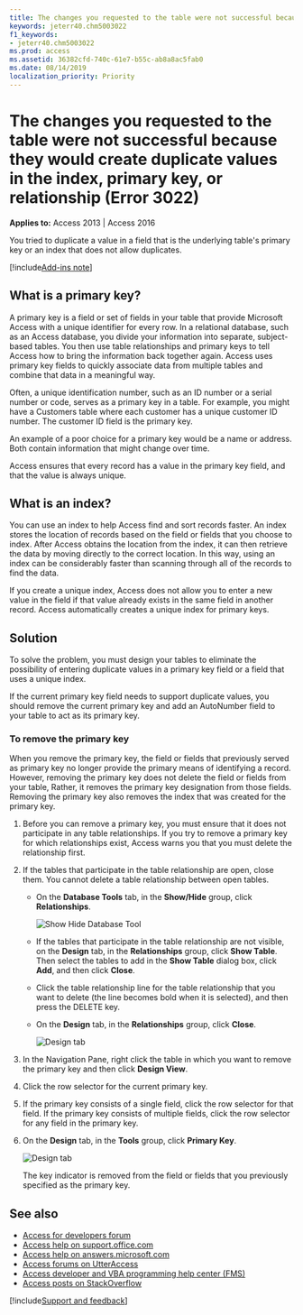 ```yaml
---
title: The changes you requested to the table were not successful because they would create duplicate values in the index, primary key, or relationship (Error 3022)
keywords: jeterr40.chm5003022
f1_keywords:
- jeterr40.chm5003022
ms.prod: access
ms.assetid: 36382cfd-740c-61e7-b55c-ab8a8ac5fab0
ms.date: 08/14/2019
localization_priority: Priority
---
```


# The changes you requested to the table were not successful because they would create duplicate values in the index, primary key, or relationship (Error 3022)

**Applies to:** Access 2013 | Access 2016

You tried to duplicate a value in a field that is the underlying table's primary key or an index that does not allow duplicates.

[!include[Add-ins note](~/includes/addinsnote.md)]

## What is a primary key?
<a name="sectionSection0"> </a>

A primary key is a field or set of fields in your table that provide Microsoft Access with a unique identifier for every row. In a relational database, such as an Access database, you divide your information into separate, subject-based tables. You then use table relationships and primary keys to tell Access how to bring the information back together again. Access uses primary key fields to quickly associate data from multiple tables and combine that data in a meaningful way.

Often, a unique identification number, such as an ID number or a serial number or code, serves as a primary key in a table. For example, you might have a Customers table where each customer has a unique customer ID number. The customer ID field is the primary key.

An example of a poor choice for a primary key would be a name or address. Both contain information that might change over time.

Access ensures that every record has a value in the primary key field, and that the value is always unique.


## What is an index?
<a name="sectionSection1"> </a>

You can use an index to help Access find and sort records faster. An index stores the location of records based on the field or fields that you choose to index. After Access obtains the location from the index, it can then retrieve the data by moving directly to the correct location. In this way, using an index can be considerably faster than scanning through all of the records to find the data.

If you create a unique index, Access does not allow you to enter a new value in the field if that value already exists in the same field in another record. Access automatically creates a unique index for primary keys.


## Solution
<a name="sectionSection2"> </a>

To solve the problem, you must design your tables to eliminate the possibility of entering duplicate values in a primary key field or a field that uses a unique index.

If the current primary key field needs to support duplicate values, you should remove the current primary key and add an AutoNumber field to your table to act as its primary key. 


### To remove the primary key
<a name="sectionSection3"> </a>

When you remove the primary key, the field or fields that previously served as primary key no longer provide the primary means of identifying a record. However, removing the primary key does not delete the field or fields from your table, Rather, it removes the primary key designation from those fields. Removing the primary key also removes the index that was created for the primary key.

1. Before you can remove a primary key, you must ensure that it does not participate in any table relationships. If you try to remove a primary key for which relationships exist, Access warns you that you must delete the relationship first.
    
2. If the tables that participate in the table relationship are open, close them. You cannot delete a table relationship between open tables.
    
   - On the **Database Tools** tab, in the **Show/Hide** group, click **Relationships**.
     
     ![Show Hide Database Tool](../../../images/Ac_DatabaseTool_Show_Hide_ZA10153748.gif)

   - If the tables that participate in the table relationship are not visible, on the **Design** tab, in the **Relationships** group, click **Show Table**. Then select the tables to add in the **Show Table** dialog box, click **Add**, and then click **Close**.
    
   - Click the table relationship line for the table relationship that you want to delete (the line becomes bold when it is selected), and then press the DELETE key.
    
   - On the **Design** tab, in the **Relationships** group, click **Close**.

     ![Design tab](../../../images/DesignTabRelationshipsGroup_ZA10178790.gif)
  
3. In the Navigation Pane, right click the table in which you want to remove the primary key and then click **Design View**.
    
4. Click the row selector for the current primary key.
    
5. If the primary key consists of a single field, click the row selector for that field. If the primary key consists of multiple fields, click the row selector for any field in the primary key.
    
6. On the **Design** tab, in the **Tools** group, click **Primary Key**.

   ![Design tab](../../../images/DesignTabToolsGroup_ZA10178781.gif)
   
   The key indicator is removed from the field or fields that you previously specified as the primary key.
    
## See also

- [Access for developers forum](https://social.msdn.microsoft.com/Forums/office/home?forum=accessdev)
- [Access help on support.office.com](https://support.office.com/search/results?query=Access)
- [Access help on answers.microsoft.com](https://answers.microsoft.com/)
- [Access forums on UtterAccess](https://www.utteraccess.com/forum/index.php?act=idx)
- [Access developer and VBA programming help center (FMS)](https://www.fmsinc.com/MicrosoftAccess/developer/)
- [Access posts on StackOverflow](https://stackoverflow.com/questions/tagged/ms-access)

[!include[Support and feedback](~/includes/feedback-boilerplate.md)]
